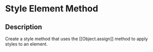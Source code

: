# Style Element Method


## Description
Create a style method that uses the [[Object.assign]] method to apply styles to an element.


